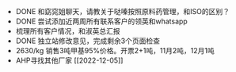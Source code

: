 - DONE 和窈窕姐聊天，请教关于哒嗪按照原料药管理，和ISO的区别？
- DONE 尝试添加近两周所有联系客户的领英和whatsapp
- 梳理所有客户情况，和淑英总汇报
- DONE 独立站修改意见，完成剩余3个页面检查
- 2630/kg 销售3吨甲基95%价格。开票2+1吨，11月2吨，12月1吨
- AHP寻找其他厂家 [[2022-12-05]]